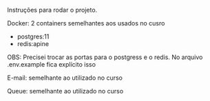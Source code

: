 Instruções para rodar o projeto.

Docker: 2 containers semelhantes aos usados no cusro
  - postgres:11
  - redis:apine
 
 OBS: Precisei trocar as portas para o postgress e o redis. No arquivo .env.example fica explícito isso
 
 E-mail: semelhante ao utilizado no curso
 
 Queue: semelhante ao utilizado no curso
